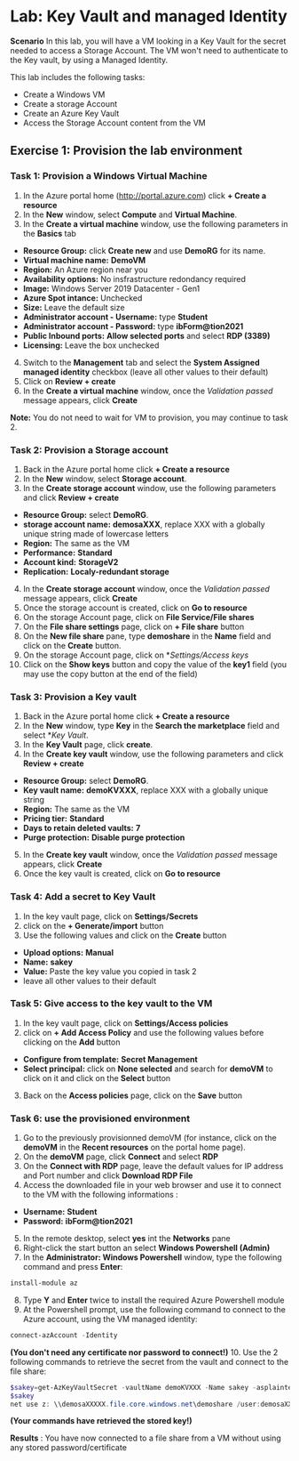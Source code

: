 # Lab: Key Vault and managed Identity

**Scenario**
In this lab, you will have a VM looking in a Key Vault for the secret needed to access a Storage Account. The VM won't need to authenticate to the Key vault, by using a Managed Identity.

This lab includes the following tasks:

 - Create a Windows VM
 - Create a storage Account
 - Create an Azure Key Vault
 - Access the Storage Account content from the VM

## Exercise 1: Provision the lab environment

### Task 1: Provision a Windows Virtual Machine
1. In the Azure portal home (http://portal.azure.com) click **+ Create a resource**
1. In the **New** window, select **Compute** and **Virtual Machine**.
1. In the **Create a virtual machine** window, use the following parameters in the **Basics** tab
  - **Resource Group:** click **Create new** and use **DemoRG** for its name.
  - **Virtual machine name:** **DemoVM**
  - **Region:** An Azure region near you
  - **Availability options:** No insfrastructure redondancy required
  - **Image:** Windows Server 2019 Datacenter - Gen1
  - **Azure Spot intance:** Unchecked
  - **Size:** Leave the default size
  - **Administrator account - Username:** type **Student**
  - **Administrator account - Password:** type **ibForm@tion2021**
  - **Public Inbound ports:** **Allow selected ports** and select **RDP (3389)**
  - **Licensing:** Leave the box unchecked
4. Switch to the **Management** tab and select the **System Assigned managed identity** checkbox (leave all other values to their default)
1. Click on **Review + create**
1. In the **Create a virtual machine** window, once the *Validation passed* message appears, click **Create**

**Note:** You do not need to wait for VM to provision, you may continue to task 2.

### Task 2: Provision a Storage account
1. Back in the Azure portal home click **+ Create a resource**
1. In the **New** window, select **Storage account**.
1. In the **Create storage account** window, use the following parameters and click **Review + create**
  - **Resource Group:** select **DemoRG**.
  - **storage account name:** **demosaXXX**, replace XXX with a globally unique string made of lowercase letters
  - **Region:** The same as the VM
  - **Performance:** **Standard**
  - **Account kind:** **StorageV2**
  - **Replication:** **Localy-redundant storage**
4. In the **Create storage account** window, once the *Validation passed* message appears, click **Create**
1. Once the storage account is created, click on **Go to resource**
1. On the storage Account page, click on **File Service/File shares**
1. On the **File share settings** page, click on **+ File share** button
1. On the **New file share** pane, type **demoshare** in the **Name** field and click on the **Create** button.
1. On the storage Account page, click on **Settings/Access keys*
1. Click on the **Show keys** button and copy the value of the **key1** field (you may use the copy button at the end of the field)

### Task 3: Provision a Key vault
1. Back in the Azure portal home click **+ Create a resource**
1. In the **New** window, type **Key** in the **Search the marketplace** field and select **Key Vault*.
1. In the **Key Vault** page, click **create**.
1. In the **Create key vault** window, use the following parameters and click **Review + create**
  - **Resource Group:** select **DemoRG**.
  - **Key vault name:** **demoKVXXX**, replace XXX with a globally unique string
  - **Region:** The same as the VM
  - **Pricing tier:** **Standard**
  - **Days to retain deleted vaults:** **7**
  - **Purge protection:** **Disable purge protection**
5. In the **Create key vault** window, once the *Validation passed* message appears, click **Create**
1. Once the key vault is created, click on **Go to resource**

### Task 4: Add a secret to Key Vault
1. In the key vault page, click on **Settings/Secrets**
1. click on the **+ Generate/import** button
1. Use the following values and click on the **Create** button
  - **Upload options:** **Manual**
  - **Name:** **sakey**
  - **Value:** Paste the key value you copied in task 2
  - leave all other values to their default
  
### Task 5: Give access to the key vault to the VM
1. In the key vault page, click on **Settings/Access policies**
1. click on **+ Add Access Policy** and use the following values before clicking on the **Add** button
  - **Configure from template:** **Secret Management**
  - **Select principal:** click on **None selected** and search for **demoVM** to click on it and click on the **Select** button
3. Back on the **Access policies** page, click on the **Save** button
  
### Task 6: use the provisioned environment
1. Go to the previously provisionned demoVM (for instance, click on the **demoVM** in the **Recent resources** on the portal home page).
1. On the **demoVM** page, click **Connect** and select **RDP**
1. On the **Connect with RDP** page, leave the default values for IP address and Port number and click **Download RDP File**
1. Access the downloaded file in your web browser and use it to connect to the VM with the following informations :
  - **Username:** **Student**
  - **Password:** **ibForm@tion2021**
5. In the remote desktop, select **yes** int the **Networks** pane
1. Right-click the start button an select **Windows Powershell (Admin)**
1. In the **Administrator: Windows Powershell** window, type the following command and press **Enter**:
```powershell
install-module az
```
8. Type **Y** and **Enter** twice to install the required Azure Powershell module
1. At the Powershell prompt, use the following command to connect to the Azure account, using the VM managed identity:
```powershell
connect-azAccount -Identity
```
  **(You don't need any certificate nor password to connect!)**
10. Use the 2 following commands to retrieve the secret from the vault and connect to the file share:
```powershell
$sakey=get-AzKeyVaultSecret -vaultName demoKVXXX -Name sakey -asplaintext
$sakey
net use z: \\demosaXXXXX.file.core.windows.net\demoshare /user:demosaXXXX $sakey
```
  **(Your commands have retrieved the stored key!)**

**Results** : You have now connected to a file share from a VM without using any stored password/certificate